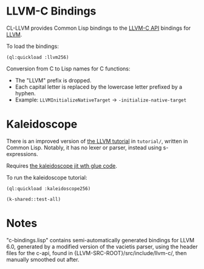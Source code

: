 # LLVM-C Bindings

CL-LLVM provides Common Lisp bindings to the [LLVM-C API](http://llvm.org/doxygen/dir_ba5bdc16f452288d1429bb9e178a5965.html)  bindings for [LLVM](http://llvm.org/). 

To load the bindings:

`(ql:quickload :llvm256)`

Conversion from C to Lisp names for C functions:
- The "LLVM" prefix is dropped.
- Each capital letter is replaced by the lowercase letter prefixed by a hyphen. 
- Example: `LLVMInitializeNativeTarget` -> `-initialize-native-target`

# Kaleidoscope

There is an improved version of [the LLVM tutorial](http://llvm.org/docs/tutorial/) in `tutorial/`, written in Common Lisp. 
Notably, it has no lexer or parser, instead using s-expressions.

Requires [the kaleidoscope jit wth glue code](https://github.com/terminal625/llvm-builds).

To run the kaleidoscope tutorial:

`(ql:quickload :kaleidoscope256)` 

`(k-shared::test-all)`

# Notes

"c-bindings.lisp" contains semi-automatically generated bindings for LLVM 6.0, generated by a modified version of the vacietis parser, using the header files for the c-api, found in {LLVM-SRC-ROOT}/src/include/llvm-c/, then manually smoothed out after.
